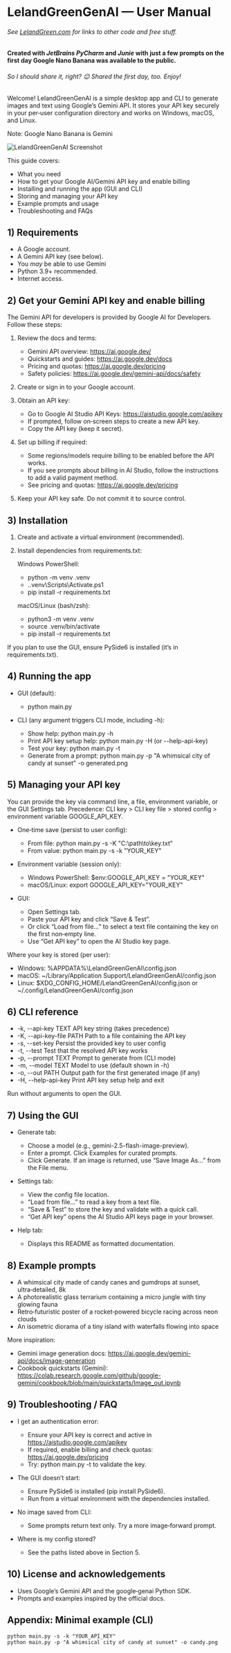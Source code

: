 # LelandGreenGenAI — User Manual

###### See [LelandGreen.com](https://www.lelandgreen.com) for links to other code and free stuff.
#### Created with _JetBrains **PyCharm**_ and _Junie_ with just a few prompts on the first day Google Nano Banana was available to the public.
###### So I should share it, right? 😉 Shared the first day, too. Enjoy!  

Welcome! LelandGreenGenAI is a simple desktop app and CLI to generate images and text using Google’s Gemini API. It stores your API key securely in your per‑user configuration directory and works on Windows, macOS, and Linux.

Note: Google Nano Banana is Gemini

![LelandGreenGenAI Screenshot](screenshot2.png)

This guide covers:
- What you need
- How to get your Google AI/Gemini API key and enable billing
- Installing and running the app (GUI and CLI)
- Storing and managing your API key
- Example prompts and usage
- Troubleshooting and FAQs


## 1) Requirements
- A Google account.
- A Gemini API key (see below).
- You *may* be able to use Gemini
- Python 3.9+ recommended.
- Internet access.


## 2) Get your Gemini API key and enable billing
The Gemini API for developers is provided by Google AI for Developers. Follow these steps:

1. Review the docs and terms:
   - Gemini API overview: https://ai.google.dev/
   - Quickstarts and guides: https://ai.google.dev/docs
   - Pricing and quotas: https://ai.google.dev/pricing
   - Safety policies: https://ai.google.dev/gemini-api/docs/safety

2. Create or sign in to your Google account.

3. Obtain an API key:
   - Go to Google AI Studio API Keys: https://aistudio.google.com/apikey
   - If prompted, follow on‑screen steps to create a new API key.
   - Copy the API key (keep it secret).

4. Set up billing if required:
   - Some regions/models require billing to be enabled before the API works.
   - If you see prompts about billing in AI Studio, follow the instructions to add a valid payment method.
   - See pricing and quotas: https://ai.google.dev/pricing

5. Keep your API key safe. Do not commit it to source control.


## 3) Installation
1. Create and activate a virtual environment (recommended).
2. Install dependencies from requirements.txt:

   Windows PowerShell:
   - python -m venv .venv
   - .\.venv\Scripts\Activate.ps1
   - pip install -r requirements.txt

   macOS/Linux (bash/zsh):
   - python3 -m venv .venv
   - source .venv/bin/activate
   - pip install -r requirements.txt

If you plan to use the GUI, ensure PySide6 is installed (it’s in requirements.txt).


## 4) Running the app
- GUI (default):
  - python main.py

- CLI (any argument triggers CLI mode, including -h):
  - Show help: python main.py -h
  - Print API key setup help: python main.py -H  (or --help-api-key)
  - Test your key: python main.py -t
  - Generate from a prompt: python main.py -p "A whimsical city of candy at sunset" -o generated.png


## 5) Managing your API key
You can provide the key via command line, a file, environment variable, or the GUI Settings tab. Precedence: CLI key > CLI key file > stored config > environment variable GOOGLE_API_KEY.

- One‑time save (persist to user config):
  - From file: python main.py -s -K "C:\\path\\to\\key.txt"
  - From value: python main.py -s -k "YOUR_KEY"

- Environment variable (session only):
  - Windows PowerShell: $env:GOOGLE_API_KEY = "YOUR_KEY"
  - macOS/Linux: export GOOGLE_API_KEY="YOUR_KEY"

- GUI:
  - Open Settings tab.
  - Paste your API key and click “Save & Test”.
  - Or click “Load from file…” to select a text file containing the key on the first non‑empty line.
  - Use “Get API key” to open the AI Studio key page.

Where your key is stored (per user):
- Windows: %APPDATA%\LelandGreenGenAI\config.json
- macOS: ~/Library/Application Support/LelandGreenGenAI/config.json
- Linux: $XDG_CONFIG_HOME/LelandGreenGenAI/config.json or ~/.config/LelandGreenGenAI/config.json


## 6) CLI reference
- -k, --api-key TEXT        API key string (takes precedence)
- -K, --api-key-file PATH   Path to a file containing the API key
- -s, --set-key             Persist the provided key to user config
- -t, --test                Test that the resolved API key works
- -p, --prompt TEXT         Prompt to generate from (CLI mode)
- -m, --model TEXT          Model to use (default shown in -h)
- -o, --out PATH            Output path for the first generated image (if any)
- -H, --help-api-key        Print API key setup help and exit

Run without arguments to open the GUI.


## 7) Using the GUI
- Generate tab:
  - Choose a model (e.g., gemini-2.5-flash-image-preview).
  - Enter a prompt. Click Examples for curated prompts.
  - Click Generate. If an image is returned, use “Save Image As…” from the File menu.

- Settings tab:
  - View the config file location.
  - “Load from file…” to read a key from a text file.
  - “Save & Test” to store the key and validate with a quick call.
  - “Get API key” opens the AI Studio API keys page in your browser.

- Help tab:
  - Displays this README as formatted documentation.


## 8) Example prompts
- A whimsical city made of candy canes and gumdrops at sunset, ultra‑detailed, 8k
- A photorealistic glass terrarium containing a micro jungle with tiny glowing fauna
- Retro‑futuristic poster of a rocket‑powered bicycle racing across neon clouds
- An isometric diorama of a tiny island with waterfalls flowing into space

More inspiration:
- Gemini image generation docs: https://ai.google.dev/gemini-api/docs/image-generation
- Cookbook quickstarts (Gemini): https://colab.research.google.com/github/google-gemini/cookbook/blob/main/quickstarts/Image_out.ipynb


## 9) Troubleshooting / FAQ
- I get an authentication error:
  - Ensure your API key is correct and active in https://aistudio.google.com/apikey
  - If required, enable billing and check quotas: https://ai.google.dev/pricing
  - Try: python main.py -t to validate the key.

- The GUI doesn’t start:
  - Ensure PySide6 is installed (pip install PySide6).
  - Run from a virtual environment with the dependencies installed.

- No image saved from CLI:
  - Some prompts return text only. Try a more image‑forward prompt.

- Where is my config stored?
  - See the paths listed above in Section 5.


## 10) License and acknowledgements
- Uses Google’s Gemini API and the google‑genai Python SDK.
- Prompts and examples inspired by the official docs.


## Appendix: Minimal example (CLI)
```
python main.py -s -k "YOUR_API_KEY"
python main.py -p "A whimsical city of candy at sunset" -o candy.png
```
